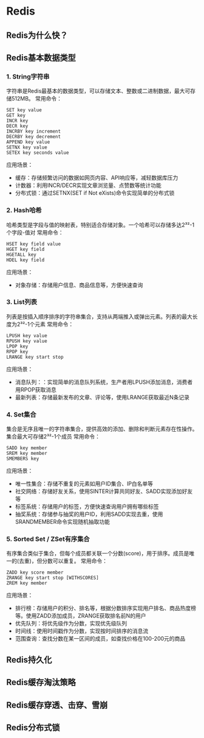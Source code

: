 # Redis



## Redis为什么快？

## Redis基本数据类型

### 1. String字符串
字符串是Redis最基本的数据类型，可以存储文本、整数或二进制数据，最大可存储512MB。
常用命令：
```
SET key value
GET key
INCR key
DECR key
INCRBY key increment
DECRBY key decrement
APPEND key value
SETNX key value
SETEX key seconds value
```
应用场景：
- 缓存：存储频繁访问的数据如网页内容、API响应等，减轻数据库压力
- 计数器：利用INCR/DECR实现文章浏览量、点赞数等统计功能
- 分布式锁：通过SETNX(SET if Not eXists)命令实现简单的分布式锁

### 2. Hash哈希
哈希类型是字段与值的映射表，特别适合存储对象。一个哈希可以存储多达2³²-1个字段-值对
常用命令：
```
HSET key field value
HGET key field
HGETALL key
HDEL key field
```
应用场景：
- 对象存储：存储用户信息、商品信息等，方便快速查询


### 3. List列表
列表是按插入顺序排序的字符串集合，支持从两端推入或弹出元素。列表的最大长度为2³²-1个元素
常用命令：
```
LPUSH key value
RPUSH key value
LPOP key
RPOP key
LRANGE key start stop
```
应用场景：
- 消息队列：：实现简单的消息队列系统，生产者用LPUSH添加消息，消费者用RPOP获取消息
- 最新列表：存储最新发布的文章、评论等，使用LRANGE获取最近N条记录

### 4. Set集合
集合是无序且唯一的字符串集合，提供高效的添加、删除和判断元素存在性操作。集合最大可存储2³²-1个成员
常用命令：
```
SADD key member
SREM key member
SMEMBERS key
```
应用场景：
- 唯一性集合​​：存储不重复的元素如用户ID集合、IP白名单等
- 社交网络​​：存储好友关系，使用SINTER计算共同好友、SADD实现添加好友等
- 标签系统：存储用户的标签，方便快速查询用户拥有哪些标签
- 抽奖系统：存储参与抽奖的用户ID，利用SADD实现去重，使用SRANDMEMBER命令实现随机抽取功能

### 5. Sorted Set / ZSet有序集合
有序集合类似于集合，但每个成员都关联一个分数(score)，用于排序。成员是唯一的(去重)，但分数可以重复。
常用命令：
```
ZADD key score member
ZRANGE key start stop [WITHSCORES]
ZREM key member
```
应用场景：
- 排行榜：存储用户的积分、排名等，根据分数排序实现用户排名、商品热度榜等。使用ZADD添加成员，ZRANGE获取排名前N的用户
- 优先队列：将优先级作为分数，实现优先级队列
- 时间线：使用时间戳作为分数，实现按时间排序的消息流
- 范围查询：查找分数在某一区间的成员，如查找价格在100-200元的商品


## Redis持久化


## Redis缓存淘汰策略


## Redis缓存穿透、击穿、雪崩






## Redis分布式锁


